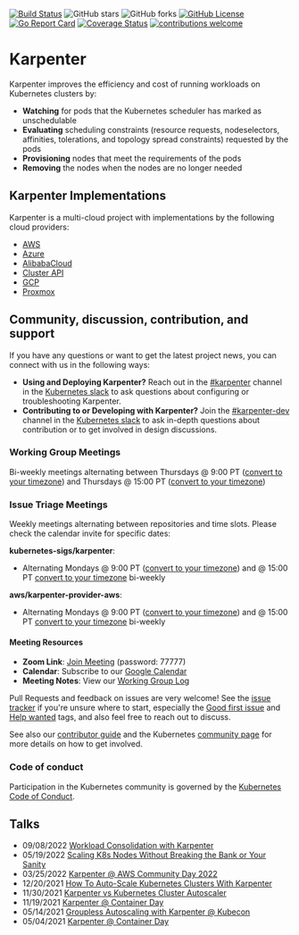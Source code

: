 [![Build Status](https://img.shields.io/github/actions/workflow/status/aws/karpenter-core/presubmit.yaml?branch=main)](https://github.com/aws/karpenter-core/actions/workflows/presubmit.yaml)
![GitHub stars](https://img.shields.io/github/stars/aws/karpenter-core)
![GitHub forks](https://img.shields.io/github/forks/aws/karpenter-core)
[![GitHub License](https://img.shields.io/badge/License-Apache%202.0-ff69b4.svg)](https://github.com/aws/karpenter-core/blob/main/LICENSE)
[![Go Report Card](https://goreportcard.com/badge/github.com/aws/karpenter-core)](https://goreportcard.com/report/github.com/aws/karpenter-core)
[![Coverage Status](https://coveralls.io/repos/github/aws/karpenter-core/badge.svg?branch=main)](https://coveralls.io/github/aws/karpenter-core?branch=main)
[![contributions welcome](https://img.shields.io/badge/contributions-welcome-brightgreen.svg?style=flat)](https://github.com/aws/karpenter-core/issues)

# Karpenter
     
Karpenter improves the efficiency and cost of running workloads on Kubernetes clusters by:

* **Watching** for pods that the Kubernetes scheduler has marked as unschedulable
* **Evaluating** scheduling constraints (resource requests, nodeselectors, affinities, tolerations, and topology spread constraints) requested by the pods
* **Provisioning** nodes that meet the requirements of the pods
* **Removing** the nodes when the nodes are no longer needed

## Karpenter Implementations
Karpenter is a multi-cloud project with implementations by the following cloud providers:
- [AWS](https://github.com/aws/karpenter-provider-aws)
- [Azure](https://github.com/Azure/karpenter-provider-azure)
- [AlibabaCloud](https://github.com/cloudpilot-ai/karpenter-provider-alibabacloud)
- [Cluster API](https://github.com/kubernetes-sigs/karpenter-provider-cluster-api)
- [GCP](https://github.com/cloudpilot-ai/karpenter-provider-gcp)
- [Proxmox](https://github.com/sergelogvinov/karpenter-provider-proxmox)

## Community, discussion, contribution, and support

If you have any questions or want to get the latest project news, you can connect with us in the following ways:
- __Using and Deploying Karpenter?__ Reach out in the [#karpenter](https://kubernetes.slack.com/archives/C02SFFZSA2K) channel in the [Kubernetes slack](https://slack.k8s.io/) to ask questions about configuring or troubleshooting Karpenter.
- __Contributing to or Developing with Karpenter?__ Join the [#karpenter-dev](https://kubernetes.slack.com/archives/C04JW2J5J5P) channel in the [Kubernetes slack](https://slack.k8s.io/) to ask in-depth questions about contribution or to get involved in design discussions.

### Working Group Meetings
Bi-weekly meetings alternating between Thursdays @ 9:00 PT ([convert to your timezone](http://www.thetimezoneconverter.com/?t=9:00&tz=Seattle)) and Thursdays @ 15:00 PT ([convert to your timezone](http://www.thetimezoneconverter.com/?t=15:00&tz=Seattle))

### Issue Triage Meetings
Weekly meetings alternating between repositories and time slots. Please check the calendar invite for specific dates:

**kubernetes-sigs/karpenter**:
- Alternating Mondays @ 9:00 PT ([convert to your timezone](http://www.thetimezoneconverter.com/?t=9:00&tz=Seattle)) and @ 15:00 PT [convert to your timezone](http://www.thetimezoneconverter.com/?t=15:00&tz=Seattle) bi-weekly

**aws/karpenter-provider-aws**:
- Alternating Mondays @ 9:00 PT ([convert to your timezone](http://www.thetimezoneconverter.com/?t=9:00&tz=Seattle)) and @ 15:00 PT [convert to your timezone](http://www.thetimezoneconverter.com/?t=15:00&tz=Seattle) bi-weekly

#### Meeting Resources
- **Zoom Link**: [Join Meeting](https://zoom.us/j/95618088729) (password: 77777)
- **Calendar**: Subscribe to our [Google Calendar](https://calendar.google.com/calendar/u/0?cid=N3FmZGVvZjVoZWJkZjZpMnJrMmplZzVqYmtAZ3JvdXAuY2FsZW5kYXIuZ29vZ2xlLmNvbQ)
- **Meeting Notes**: View our [Working Group Log](https://docs.google.com/document/d/18BT0AIMugpNpiSPJNlcAL2rv69yAE6Z06gUVj7v_clg/edit?usp=sharing)

Pull Requests and feedback on issues are very welcome!
See the [issue tracker](https://github.com/aws/karpenter-core/issues) if you're unsure where to start, especially the [Good first issue](https://github.com/aws/karpenter-core/issues?q=is%3Aopen+is%3Aissue+label%3Agood-first-issue) and [Help wanted](https://github.com/aws/karpenter-core/issues?utf8=%E2%9C%93&q=is%3Aopen+is%3Aissue+label%3Ahelp-wanted) tags, and
also feel free to reach out to discuss.

See also our [contributor guide](CONTRIBUTING.md) and the Kubernetes [community page](https://kubernetes.io/community) for more details on how to get involved.

### Code of conduct

Participation in the Kubernetes community is governed by the [Kubernetes Code of Conduct](code-of-conduct.md).

## Talks
- 09/08/2022 [Workload Consolidation with Karpenter](https://youtu.be/BnksdJ3oOEs)
- 05/19/2022 [Scaling K8s Nodes Without Breaking the Bank or Your Sanity](https://www.youtube.com/watch?v=UBb8wbfSc34)
- 03/25/2022 [Karpenter @ AWS Community Day 2022](https://youtu.be/sxDtmzbNHwE?t=3931)
- 12/20/2021 [How To Auto-Scale Kubernetes Clusters With Karpenter](https://youtu.be/C-2v7HT-uSA)
- 11/30/2021 [Karpenter vs Kubernetes Cluster Autoscaler](https://youtu.be/3QsVRHVdOnM)
- 11/19/2021 [Karpenter @ Container Day](https://youtu.be/qxWJRUF6JJc)
- 05/14/2021 [Groupless Autoscaling with Karpenter @ Kubecon](https://www.youtube.com/watch?v=43g8uPohTgc)
- 05/04/2021 [Karpenter @ Container Day](https://youtu.be/MZ-4HzOC_ac?t=7137)
